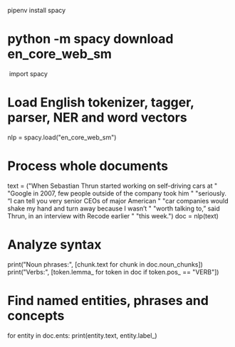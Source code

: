 pipenv install spacy
# python -m spacy download en_core_web_sm
​
import spacy
​
# Load English tokenizer, tagger, parser, NER and word vectors
nlp = spacy.load("en_core_web_sm")
​
# Process whole documents
text = ("When Sebastian Thrun started working on self-driving cars at "
        "Google in 2007, few people outside of the company took him "
        "seriously. “I can tell you very senior CEOs of major American "
        "car companies would shake my hand and turn away because I wasn’t "
        "worth talking to,” said Thrun, in an interview with Recode earlier "
        "this week.")
doc = nlp(text)
​
# Analyze syntax
print("Noun phrases:", [chunk.text for chunk in doc.noun_chunks])
print("Verbs:", [token.lemma_ for token in doc if token.pos_ == "VERB"])
​
# Find named entities, phrases and concepts
for entity in doc.ents:
    print(entity.text, entity.label_)
